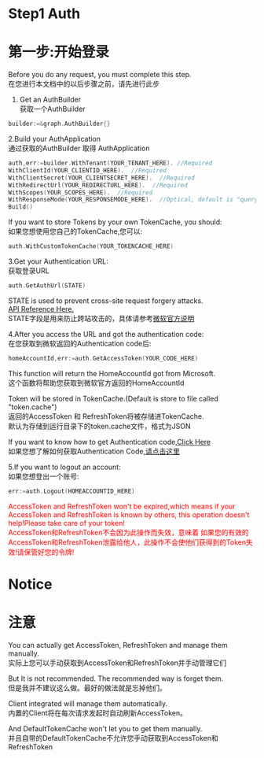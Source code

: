 # Step1 Auth
# 第一步:开始登录
Before you do any request, you must complete this step.   
在您进行本文档中的以后步骤之前，请先进行此步

1. Get an AuthBuilder   
获取一个AuthBuilder
```go
builder:=&graph.AuthBuilder{}
```

2.Build your AuthApplication   
通过获取的AuthBuilder 取得 AuthApplication
```go
auth,err:=builder.WithTenant(YOUR_TENANT_HERE). //Required
WithClientId(YOUR_CLIENTID_HERE).  //Required
WithClientSecret(YOUR_CLIENTSECRET_HERE).  //Required
WithRedirectUrl(YOUR_REDIRECTURL_HERE).  //Required
WithScopes(YOUR_SCOPES_HERE).  //Required
WithResponseMode(YOUR_RESPONSEMODE_HERE).  //Optical, default is "query"
Build()
```
If you want to store Tokens by your own TokenCache, you should:   
如果您想使用您自己的TokenCache,您可以:
```go
auth.WithCustomTokenCache(YOUR_TOKENCACHE_HERE)
```

3.Get your Authentication URL:   
获取登录URL
```go
auth.GetAuthUrl(STATE)
```
STATE is used to prevent cross-site request forgery attacks.   
[API Reference Here.](https://docs.microsoft.com/en-us/graph/auth-v2-user?context=graph%2Fapi%2F1.0&view=graph-rest-1.0#authorization-request)   
STATE字段是用来防止跨站攻击的，具体请参考[微软官方说明](https://docs.microsoft.com/en-us/graph/auth-v2-user?context=graph%2Fapi%2F1.0&view=graph-rest-1.0#authorization-request)


4.After you access the URL and got the authentication code:   
在您获取到微软返回的Authentication code后:
```go
homeAccountId,err:=auth.GetAccessToken(YOUR_CODE_HERE)
```
This function will return the HomeAccountId got from Microsoft.   
这个函数将帮助您获取到微软官方返回的HomeAccountId

Token will be stored in TokenCache.(Default is store to file called "token.cache")   
返回的AccessToken 和 RefreshToken将被存储进TokenCache.   
默认为存储到运行目录下的token.cache文件，格式为JSON   
   
If you want to know how to get Authentication code,[Click Here](https://docs.microsoft.com/en-us/graph/auth-v2-user?context=graph%2Fapi%2F1.0&view=graph-rest-1.0#authorization-response)   
如果您想了解如何获取Authentication Code,[请点击这里](https://docs.microsoft.com/en-us/graph/auth-v2-user?context=graph%2Fapi%2F1.0&view=graph-rest-1.0#authorization-response)
   
5.If you want to logout an account:   
如果您想登出一个账号:   
```go
err:=auth.Logout(HOMEACCOUNTID_HERE)
```   
<font color="red">AccessToken and RefreshToken won't be expired,which means if your AccessToken and RefreshToken
 is known by others, this operation doesn't help!Please take care of your token!</font>   
<font color="red">AccessToken和RefreshToken不会因为此操作而失效，意味着
如果您的有效的AccessToken和RefreshToken泄露给他人，此操作不会使他们获得到的Token失效!请保管好您的令牌!</font>

# Notice   
# 注意
You can actually get AccessToken, RefreshToken and manage them manually.   
实际上您可以手动获取到AccessToken和RefreshToken并手动管理它们

But It is not recommended. The recommended way is forget them.   
但是我并不建议这么做。最好的做法就是忘掉他们。

Client integrated will manage them automatically.   
内置的Client将在每次请求发起时自动刷新AccessToken。   
   
And DefaultTokenCache won't let you to get them manually.   
并且自带的DefaultTokenCache不允许您手动获取到AccessToken和RefreshToken


